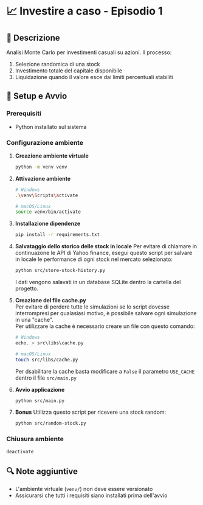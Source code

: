 # 📈 Investire a caso - Episodio 1

## 📝 Descrizione
Analisi Monte Carlo per investimenti casuali su azioni. Il processo:
1. Selezione randomica di una stock
2. Investimento totale del capitale disponibile
3. Liquidazione quando il valore esce dai limiti percentuali stabiliti

## 🚀 Setup e Avvio

### Prerequisiti
- Python installato sul sistema

### Configurazione ambiente

1. **Creazione ambiente virtuale**
   ```bash
   python -m venv venv
   ```

2. **Attivazione ambiente**
   ```bash
   # Windows
   .\venv\Scripts\activate

   # macOS/Linux
   source venv/bin/activate
   ```

3. **Installazione dipendenze**
   ```bash
   pip install -r requirements.txt
   ```

4. **Salvataggio dello storico delle stock in locale**
   Per evitare di chiamare in continuazone le API di Yahoo finance, esegui questo script per salvare in locale le performance di ogni stock nel mercato selezionato:
   ```bash 
   python src/store-stock-history.py
   ```

   I dati vengono salavati in un database SQLite dentro la cartella del progetto.

5. **Creazione del file cache.py**  
   Per evitare di perdere tutte le simulazioni se lo script dovesse interrompresi per qualasiasi motivo, è possibile salvare ogni simulazione in una "cache".  
    Per utilizzare la cache è necessario creare un file con questo comando:
    ```bash
   # Windows
   echo. > src\libs\cache.py

   # macOS/Linux
   touch src/libs/cache.py
   ```

   Per dsabilitare la cache basta modificare a `False` il parametro `USE_CACHE` dentro il file `src/main.py`

6. **Avvio applicazione**
   ```bash
   python src/main.py
   ```

7. **Bonus**
   Utilizza questo script per ricevere una stock random:
   ```bash
   python src/random-stock.py
   ```

### Chiusura ambiente
```bash
deactivate
```

## 🔍 Note aggiuntive
- L'ambiente virtuale (`venv/`) non deve essere versionato
- Assicurarsi che tutti i requisiti siano installati prima dell'avvio